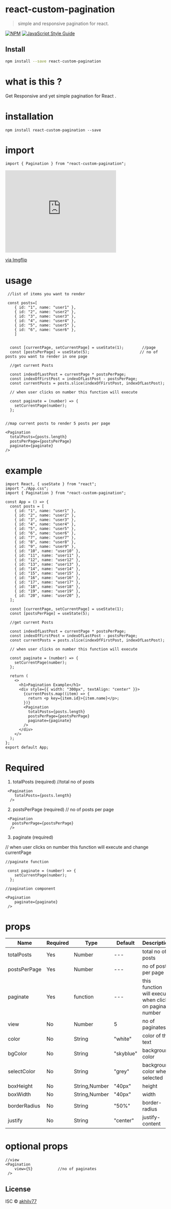 # react-custom-pagination

> simple and responsive pagination for react.

[![NPM](https://img.shields.io/npm/v/@akhilv77/react-pagination.svg)](https://www.npmjs.com/package/react-custom-pagination) [![JavaScript Style Guide](https://img.shields.io/badge/code_style-standard-brightgreen.svg)](https://standardjs.com)

## Install

```bash
npm install --save react-custom-pagination
```

# what is this ?

Get Responsive and yet simple pagination for React .

# installation

`npm install react-custom-pagination --save`

# import

```
import { Pagination } from "react-custom-pagination";
```

<div style="width:348px;max-width:100%;"><div style="height:0;padding-bottom:74.14%;position:relative;"><iframe width="348" height="258" style="position:absolute;top:0;left:0;width:100%;height:100%;" frameBorder="0" src="https://imgflip.com/embed/4namiu"></iframe></div><p><a href="https://imgflip.com/gif/4namiu">via Imgflip</a></p></div>

# usage

```
 //list of items you want to render

 const posts=[
    { id: "1", name: "user1" },
    { id: "2", name: "user2" },
    { id: "3", name: "user3" },
    { id: "4", name: "user4" },
    { id: "5", name: "user5" },
    { id: "6", name: "user6" },
    ]


  const [currentPage, setCurrentPage] = useState(1);        //page
  const [postsPerPage] = useState(5);                      // no of posts you want to render in one page

  //get current Posts

  const indexOfLastPost = currentPage * postsPerPage;
  const indexOfFirstPost = indexOfLastPost - postsPerPage;
  const currentPosts = posts.slice(indexOfFirstPost, indexOfLastPost);

  // when user clicks on number this function will execute

  const paginate = (number) => {
    setCurrentPage(number);
  };


//map current posts to render 5 posts per page

<Pagination
  totalPosts={posts.length}
  postsPerPage={postsPerPage}
  paginate={paginate}
/>

```

# example

```
import React, { useState } from "react";
import "./App.css";
import { Pagination } from "react-custom-pagination";

const App = () => {
  const posts = [
    { id: "1", name: "user1" },
    { id: "2", name: "user2" },
    { id: "3", name: "user3" },
    { id: "4", name: "user4" },
    { id: "5", name: "user5" },
    { id: "6", name: "user6" },
    { id: "7", name: "user7" },
    { id: "8", name: "user8" },
    { id: "9", name: "user9" },
    { id: "10", name: "user10" },
    { id: "11", name: "user11" },
    { id: "12", name: "user12" },
    { id: "13", name: "user13" },
    { id: "14", name: "user14" },
    { id: "15", name: "user15" },
    { id: "16", name: "user16" },
    { id: "17", name: "user17" },
    { id: "18", name: "user18" },
    { id: "19", name: "user19" },
    { id: "20", name: "user20" },
  ];

  const [currentPage, setCurrentPage] = useState(1);
  const [postsPerPage] = useState(5);

  //get current Posts

  const indexOfLastPost = currentPage * postsPerPage;
  const indexOfFirstPost = indexOfLastPost - postsPerPage;
  const currentPosts = posts.slice(indexOfFirstPost, indexOfLastPost);

  // when user clicks on number this function will execute

  const paginate = (number) => {
    setCurrentPage(number);
  };

  return (
    <>
      <h1>Pagination Example</h1>
      <div style={{ width: "300px", textAlign: "center" }}>
        {currentPosts.map((item) => {
          return <p key={item.id}>{item.name}</p>;
        })}
        <Pagination
          totalPosts={posts.length}
          postsPerPage={postsPerPage}
          paginate={paginate}
        />
      </div>
    </>
  );
};
export default App;

```

# Required

1. totalPosts (required) //total no of posts

```
 <Pagination
    totalPosts={posts.length}
  />

```

2. postsPerPage (required) // no of posts per page

```
 <Pagination
   postsPerPage={postsPerPage}
  />

```

3. paginate (required)

// when user clicks on number this function will execute and change currentPage

```
//paginate function

 const paginate = (number) => {
    setCurrentPage(number);
  };

//pagination component

<Pagination
    paginate={paginate}
 />

```

# props

| Name         | Required | Type          | Default   | Description                                              |
| ------------ | -------- | ------------- | --------- | -------------------------------------------------------- |
| totalPosts   | Yes      | Number        | ---       | total no of posts                                        |
| postsPerPage | Yes      | Number        | ---       | no of posts per page                                     |
| paginate     | Yes      | function      | ---       | this function will execute when click on paginate number |
| view         | No       | Number        | 5         | no of paginates                                          |
| color        | No       | String        | "white"   | color of the text                                        |
| bgColor      | No       | String        | "skyblue" | background color                                         |
| selectColor  | No       | String        | "grey"    | background color when selected                           |
| boxHeight    | No       | String,Number | "40px"    | height                                                   |
| boxWidth     | No       | String,Number | "40px"    | width                                                    |
| borderRadius | No       | String        | "50%"     | border-radius                                            |
| justify      | No       | String        | "center"  | justify-content                                          |

# optional props

```
//view
<Pagination
    view={5}           //no of paginates
 />

```

## License

ISC © [akhilv77](https://github.com/akhilv77)

